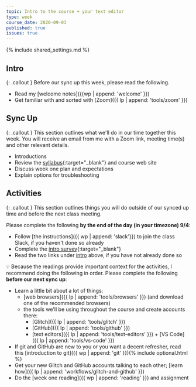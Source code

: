 ```yaml
---
topic: Intro to the course + your text editor
type: week
course_date: 2020-09-03
published: true
issues: true
---
```


{% include shared_settings.md %}

## Intro

{: .callout }
Before our sync up this week, please read the following.

- Read my [welcome notes]({{wp | append: 'welcome' }})
- Get familiar with and sorted with [Zoom]({{ lp | append: 'tools/zoom' }})

## Sync Up

{: .callout }
This section outlines what we'll do in our time together this week. You will receive an email from me with a Zoom link,  meeting time(s) and other relevant details.

- Introductions
- Review the [syllabus](https://docs.google.com/document/d/1ZuXB5erTCGdzSI3VPOQMzFkac8Rp96WEojIBBZY3oJs/edit?usp=sharing){:target="_blank"} and course web site
- Discuss week one plan and expectations
- Explain options for troubleshooting

## Activities

{: .callout }
This section outlines things you will do outside of our synced up time and before the next class meeting.

Please complete the following **by the end of the day (in your timezone) 9/4**:
- Follow [the instructions]({{ wp | append: 'slack'}}) to join the class Slack, if you haven't done so already
- Complete the [intro survey](https://forms.gle/xfWYDSjiP5mgJwnPA){:target="_blank"}
- Read the two links under [intro](#w01-intro) above, if you have not already done so

<span class="emoji">💡</span> Because the readings provide important context for the activities, I recommend doing the following in order. Please complete the following **before our next sync up**:
- Learn a little bit about a lot of things:
    - [web browsers]({{ lp | append: 'tools/browsers' }}) (and download one of the recommended browsers)
    - the tools we'll be using throughout the course and create accounts there:
        - [Glitch]({{ lp | append: 'tools/glitch' }})
        - [GitHub]({{ lp | append: 'tools/github' }})
        - [text editors]({{ lp | append: 'tools/text-editors' }}) + [VS Code]({{ lp | append: 'tools/vs-code' }})
- If git and GitHub are new to you or you want a decent refresher, read this [introduction to git]({{ wp | append: 'git' }}){% include optional.html %}
- Get your new Glitch and GitHub accounts talking to each other; [learn how]({{ lp | append: 'workflows/glitch-and-github' }})
- Do the [week one reading]({{ wp | append: 'reading' }}) and assignment
